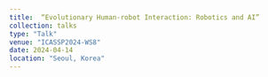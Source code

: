 ```yaml
---
title:  “Evolutionary Human-robot Interaction: Robotics and AI”
collection: talks
type: "Talk"
venue: "ICASSP2024-WS8"
date: 2024-04-14
location: "Seoul, Korea"
---
```

